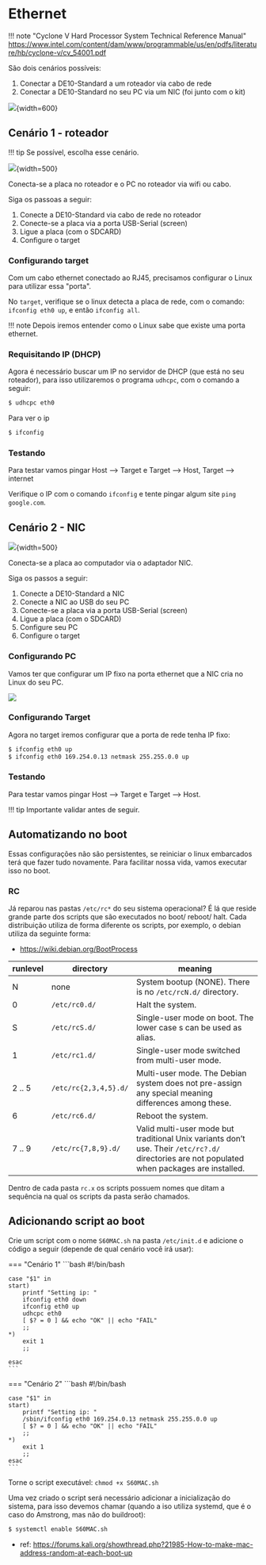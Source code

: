 # Ethernet 

!!! note "Cyclone V Hard Processor System Technical Reference Manual"
    https://www.intel.com/content/dam/www/programmable/us/en/pdfs/literature/hb/cyclone-v/cv_54001.pdf

São dois cenários possíveis: 

1. Conectar a DE10-Standard a um roteador via cabo de rede
1. Conectar a DE10-Standard no seu PC via um NIC (foi junto com o kit)
 
![](figs/info-hps-ethernet-cenarios.svg){width=600}
    
## Cenário 1 - roteador

!!! tip
    Se possível, escolha esse cenário.
     
![](figs/info-hps-ethernet-cenarios-1.svg){width=500}

Conecta-se a placa no roteador e o PC no roteador via wifi ou cabo.

Siga os passoas a seguir:

1. Conecte a DE10-Standard via cabo de rede no roteador
1. Conecte-se a placa via a porta USB-Serial (screen)
1. Ligue a placa (com o SDCARD)
1. Configure o target

### Configurando target

Com um cabo ethernet conectado ao RJ45, precisamos configurar o Linux para utilizar essa "porta".

No `target`, verifique se o linux detecta a placa de rede, com o comando: `ifconfig eth0 up`, e então `ifconfig all`. 

!!! note 
    Depois iremos entender como o Linux sabe que existe uma porta ethernet.
    
<!---
### Alterando o MAC

Para conectar na rede do laboratório de Arq. será necessário editar o MAC da placa, caso contrário o mesmo não poderá se conectar. Para isso, execute os comandos a seguir:

```bash
$ ifconfig eth0 down
$ ifconfig eth0 hw ether 02:01:02:03:04:08
$ ifconfig eth0 up
```

!!! note
    Será necessário editar o MAC  `02:01:02:03:04:08` para o que foi fornecido pelo professor

!!! warning
    Esse MAC só deverá ser utilizado no kit de desenvolvimento e durante o desenvolvimento dos projetos. O uso indevido será considerado código de ética.

-->

### Requisitando IP (DHCP)

Agora é necessário buscar um IP no servidor de DHCP (que está no seu roteador), para isso utilizaremos o programa `udhcpc`, com o comando a seguir:

``` bash
$ udhcpc eth0
```

Para ver o ip

```bash
$ ifconfig
```

### Testando

Para testar vamos pingar Host --> Target e Target --> Host, Target --> internet

Verifique o IP com o comando `ifconfig` e tente pingar algum site `ping google.com`.

## Cenário 2 - NIC

![](figs/info-hps-ethernet-cenarios-2.svg){width=500}

Conecta-se a placa ao computador via o adaptador NIC.

Siga os passos a seguir:

1. Conecte a DE10-Standard a NIC 
1. Conecte a NIC ao USB do seu PC
1. Conecte-se a placa via a porta USB-Serial (screen)
1. Ligue a placa (com o SDCARD)
1. Configure seu PC
1. Configure o target

### Configurando PC

Vamos ter que configurar um IP fixo na porta ethernet que a NIC cria no Linux do seu PC.

![](figs/info-HPS-ethernet-host.png)

### Configurando Target

Agora no target iremos configurar que a porta de rede tenha IP fixo:

```bash
$ ifconfig eth0 up
$ ifconfig eth0 169.254.0.13 netmask 255.255.0.0 up
```
 
### Testando

Para testar vamos pingar Host --> Target e Target --> Host.

!!! tip
    Importante validar antes de seguir.

## Automatizando no boot

Essas configurações não são persistentes, se reiniciar o linux embarcados terá que fazer tudo novamente. Para facilitar nossa vida, vamos executar isso no boot.

### RC

Já reparou nas pastas `/etc/rc*` do seu sistema operacional? É lá que reside grande parte dos scripts que são executados no boot/ reboot/ halt. Cada distribuição utiliza de forma diferente os scripts, por exemplo, o debian utiliza da seguinte forma:

- https://wiki.debian.org/BootProcess

| runlevel | directory           | meaning                                                                                                                                     |
|----------|---------------------|---------------------------------------------------------------------------------------------------------------------------------------------|
| N        | none                | System bootup (NONE). There is no `/etc/rcN.d/` directory.                                                                                    |
| 0        | `/etc/rc0.d/`         | Halt the system.                                                                                                                            |
| S        | `/etc/rcS.d/`         | Single-user mode on boot. The lower case s can be used as alias.                                                                            |
| 1        | `/etc/rc1.d/`         | Single-user mode switched from multi-user mode.                                                                                             |
| 2 .. 5   | `/etc/rc{2,3,4,5}.d/` | Multi-user mode. The Debian system does not pre-assign any special meaning differences among these.                                         |
| 6        | `/etc/rc6.d/`         | Reboot the system.                                                                                                                          |
| 7 .. 9   | `/etc/rc{7,8,9}.d/`   | Valid multi-user mode but traditional Unix variants don’t use. Their `/etc/rc?.d/` directories are not populated when packages are installed.  |

Dentro de cada pasta `rc.x` os scripts possuem nomes que ditam a sequência na qual os scripts da pasta serão chamados.

## Adicionando script ao boot 

Crie um script com o nome `S60MAC.sh` na pasta `/etc/init.d` e adicione o código a seguir (depende de qual cenário você irá usar):

=== "Cenário 1"
    ```bash
    #!/bin/bash

    case "$1" in
    start)
        printf "Setting ip: "
        ifconfig eth0 down
        ifconfig eth0 up
        udhcpc eth0
        [ $? = 0 ] && echo "OK" || echo "FAIL"
        ;;
    *)
        exit 1
        ;;

    esac
    ```
    
=== "Cenário 2"
    ```bash
    #!/bin/bash
    
    case "$1" in
    start)
        printf "Setting ip: "
        /sbin/ifconfig eth0 169.254.0.13 netmask 255.255.0.0 up
        [ $? = 0 ] && echo "OK" || echo "FAIL"
        ;; 
    *)
        exit 1
        ;;
    esac
    ```

Torne o script executável: `chmod +x S60MAC.sh`

Uma vez criado o script será necessário adicionar a inicialização do sistema,
para isso devemos chamar (quando a iso utiliza systemd, que é o caso do
Amstrong, mas não do buildroot):

```bash
$ systemctl enable S60MAC.sh
```

- ref: https://forums.kali.org/showthread.php?21985-How-to-make-mac-address-random-at-each-boot-up
  
